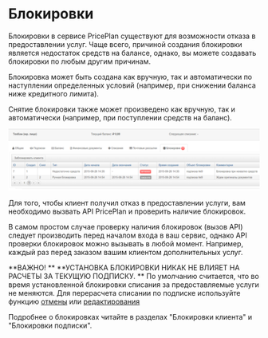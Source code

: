 # Блокировки

Блокировки в сервисе PricePlan существуют для возможности отказа в предоставлении услуг. Чаще всего, причиной создания блокировки является недостаток средств на балансе, однако, вы можете создавать блокировки по любым другим причинам.

Блокировка может быть создана как вручную, так и автоматически по наступлении определенных условий (например, при снижении баланса ниже кредитного лимита).

Снятие блокировки также может произведено как вручную, так и автоматически (например, при поступлении средств на баланс).

![Блокировки клиента](blokirovki-list.png)

Для того, чтобы клиент получил отказ в предоставлении услуги, вам необходимо вызвать API PricePlan и проверить наличие блокировок. 

В самом простом случае проверку наличия блокировок (вызов API) следует производить перед началом входа в ваш сервис, однако API проверки блокировок можно вызывать в любой момент. Например, каждый раз перед заказом вашим клиентом дополнительных услуг.

**ВАЖНО! ** **УСТАНОВКА БЛОКИРОВКИ НИКАК НЕ ВЛИЯЕТ НА РАСЧЕТЫ ЗА ТЕКУЩУЮ ПОДПИСКУ. ** По умолчанию считается, что во время установленной блокировки списания за предоставляемые услуги не меняются. Для перерасчета списании по подписке используйте функцию [отмены](subscription_cancellation.md) или [редактирования](deistviya_s_aktivnimi_podpiskami.md)

Подробнее о блокировках читайте в разделах "Блокировки клиента" и "Блокировки подписки".
